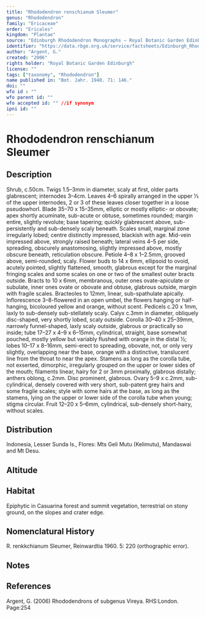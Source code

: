 ```yaml
---
title: "Rhododendron renschianum Sleumer"
genus: "Rhododendron"
family: "Ericaceae"
order: "Ericales"
kingdom: "Plantae"
source: "Edinburgh Rhododendron Monographs – Royal Botanic Garden Edinburgh"
identifier: "https://data.rbge.org.uk/service/factsheets/Edinburgh_Rhododendron_Monographs.xhtml"
author: "Argent, G."
created: "2006"
rights holder: "Royal Botanic Garden Edinburgh"
license: ""
tags: ["taxonomy", "Rhododendron"]
name published in: "Bot. Jahr. 1940. 71: 146."
doi: ""
wfo id : ""
wfo parent id: ""
wfo accepted id: "" //if synonym                      
ipni id: ""
---
```


                       

# Rhododendron renschianum Sleumer

## Description
Shrub, c.50cm. Twigs 1.5–3mm in diameter, scaly at first, older parts glabrescent; internodes 3–4cm. Leaves 4–6 spirally arranged in the upper 1⁄3 of the upper internodes, 2 or 3 of these leaves closer together in a loose pseudowhorl. Blade 35–70 x 15–35mm, elliptic or mostly elliptic- or obovate; apex shortly acuminate, sub-acute or obtuse, sometimes rounded; margin entire, slightly revolute; base tapering; quickly glabrescent above, sub-persistently and sub-densely scaly beneath. Scales small, marginal zone irregularly lobed; centre distinctly impressed, blackish with age. Mid-vein impressed above, strongly raised beneath; lateral veins 4–5 per side, spreading, obscurely anastomosing, slightly impressed above, mostly obscure beneath, reticulation obscure. Petiole 4–8 x 1–2.5mm, grooved above, semi-rounded, scaly. Flower buds to 14 x 6mm, ellipsoid to ovoid, acutely pointed, slightly flattened, smooth, glabrous except for the marginal fringing scales and some scales on one or two of the smallest outer bracts outside. Bracts to 10 x 6mm, membranous, outer ones ovate-apiculate or subulate, inner ones ovate or obovate and obtuse, glabrous outside, margin with fragile scales. Bracteoles to 12mm, linear, sub-spathulate apically. Inflorescence 3–8-flowered in an open umbel, the flowers hanging or half-hanging, bicoloured yellow and orange, without scent. Pedicels c.20 x 1mm, laxly to sub-densely sub-stellately scaly. Calyx c.3mm in diameter, obliquely disc-shaped, very shortly lobed, scaly outside. Corolla 30–40 x 25–39mm, narrowly funnel-shaped, laxly scaly outside, glabrous or practically so inside; tube 17–27 x 4–9 x 6–15mm, cylindrical, straight, base somewhat pouched, mostly yellow but variably flushed with orange in the distal ½; lobes 10–17 x 8–16mm, semi-erect to spreading, obovate, not, or only very slightly, overlapping near the base, orange with a distinctive, translucent line from the throat to near the apex. Stamens as long as the corolla tube, not exserted, dimorphic, irregularly grouped on the upper or lower sides of the mouth; filaments linear, hairy for 2 or 3mm proximally, glabrous distally; anthers oblong, c.2mm. Disc prominent, glabrous. Ovary 5–9 x c.2mm, sub-cylindrical, densely covered with very short, sub-patent grey hairs and some fragile scales; style with some hairs at the base, as long as the stamens, lying on the upper or lower side of the corolla tube when young; stigma circular. Fruit 12–20 x 5–6mm, cylindrical, sub-densely short-hairy, without scales.

## Distribution
Indonesia, Lesser Sunda Is., Flores: Mts Geli Mutu (Kelimutu), Mandaswai and Mt Desu.

## Altitude


## Habitat
Epiphytic in Casuarina forest and summit vegetation, terrestrial on stony ground, on the slopes and crater edge.

## Nomenclatural History
R. renkkchianum Sleumer, Reinwardtia 1960. 5: 220 (orthographic error).
                       
## Notes


## References

Argent, G. (2006) Rhododendrons of subgenus Vireya. RHS:London. Page:254
